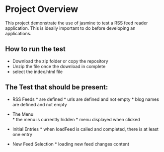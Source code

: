 # Project Overview

This project demonstrate the use of jasmine to test a RSS feed reader application. This is ideally important to do before developing an applications.


## How to run the test

* Download the zip folder or copy the repository 
* Unzip the file once the download in complete
* select the index.html file


## The Test that should be present:

* RSS Feeds
        *  are defined
        * urls are defined and not empty
        * blog names are defined and not empty
        
* The Menu  
        * the menu is currently hidden
        * menu displayed when clicked
        
* Initial Entries
        * when loadFeed is called and completed, there is at least one entry

* New Feed Selection
        * loading new feed changes content

